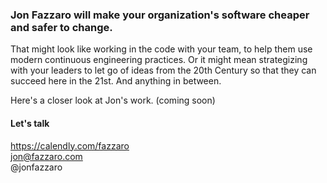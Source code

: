 ### Jon Fazzaro will make your organization's software cheaper and safer to change.

That might look like working in the code with your team, to help them use modern continuous engineering practices. Or it might mean strategizing with your leaders to let go of ideas from the 20th Century so that they can succeed here in the 21st. And anything in between.

Here's a closer look at Jon's work. (coming soon)

#### Let's talk
https://calendly.com/fazzaro  
jon@fazzaro.com   
@jonfazzaro  
